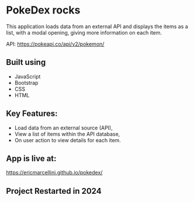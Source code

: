 # PokeDex rocks
This application loads data from an external API and displays the items as a list, with a modal opening, giving more information on each item.

API: https://pokeapi.co/api/v2/pokemon/

## Built using
- JavaScript
- Bootstrap
- CSS
- HTML


## Key Features:
- Load data from an external source (API),
- View a list of items within the API database,
- On user action to view details for each item.

## App is live at:
https://ericmarcellini.github.io/pokedex/

## Project Restarted in 2024
